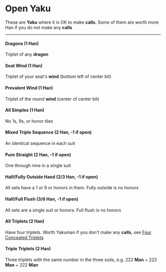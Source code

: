 # Open Yaku

These are **Yaku** where it is OK to make **calls**.  Some of them are worth more Han if you
do not make any **calls**

---

#### Dragons (1 Han)
Triplet of any **dragon**

#### Seat Wind (1 Han)
Triplet of your seat's **wind** (bottom left of center bit)

#### Prevalent Wind (1 Han)
Triplet of the round **wind** (center of center bit)

#### All Simples (1 Han)
No 1s, 9s, or honor tiles

#### Mixed Triple Sequence (2 Han, -1 if open)
An identical sequence in each suit

#### Pure Straight (2 Han, -1 if open)
One through nine in a single suit

#### Half/Fully Outside Hand (2/3 Han, -1 if open)
All sets have a 1 or 9 or honors in them.  Fully outside is no honors

#### Half/Full Flush (3/6 Han, -1 if open)
All sets are a single suit or honors.  Full flush is no honors

#### All Triplets (2 Han)
Have four triplets.  Worth Yakuman if you don't make any **calls**, see
[Four Concealed Triplets](README-lucky-or-difficult-yaku.md)

#### Triple Triplets (2 Han)
Three triplets with the same number in the three suits, e.g. 222 **Man** + 222 **Man** + 222 **Man**

